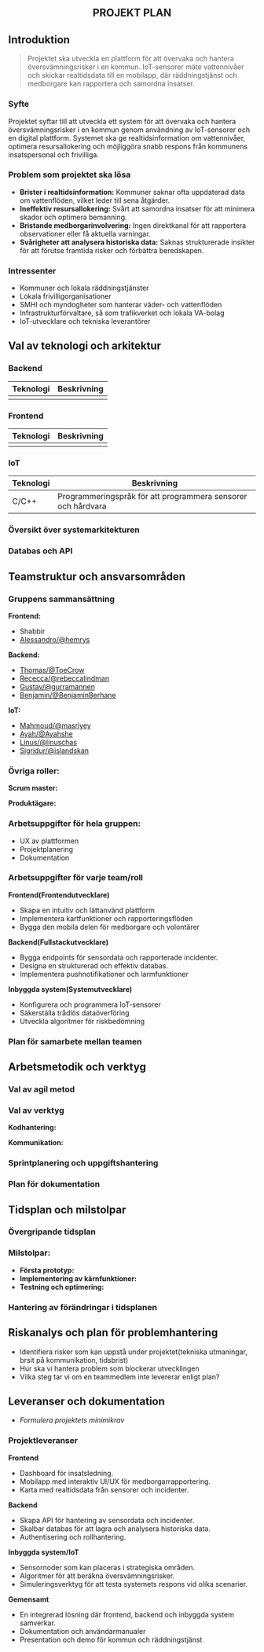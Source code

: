<section align="center">
<h1>PROJEKT PLAN</h1>
</section>

<!-- TABLE OF CONTENTS? -->

## Introduktion

> Projektet ska utveckla en plattform för att övervaka och hantera översvämningsrisker i en kommun. IoT-sensorer mäte vattennivåer och skickar realtidsdata till en mobilapp, där räddningstjänst och medborgare kan rapportera och samordna insatser.

### Syfte

Projektet syftar till att utveckla ett system för att övervaka och hantera översvämningsrisker i en kommun genom användning av IoT-sensorer och en digital plattform. Systemet ska ge realtidsinformation om vattennivåer, optimera resursallokering och möjliggöra snabb respons från kommunens insatspersonal och frivilliga.

### Problem som projektet ska lösa

-   **Brister i realtidsinformation:** Kommuner saknar ofta uppdaterad data om vattenflöden, vilket leder till sena åtgärder.
-   **Ineffektiv resursallokering:** Svårt att samordna insatser för att minimera skador och optimera bemanning.
-   **Bristande medborgarinvolvering:** Ingen direktkanal för att rapportera observationer eller få aktuella varningar.
-   **Svårigheter att analysera historiska data:** Saknas strukturerade insikter för att förutse framtida risker och förbättra beredskapen.

### Intressenter

-   Kommuner och lokala räddningstjänster
-   Lokala frivilligorganisationer
-   SMHI och myndogheter som hanterar väder- och vattenflöden
-   Infrastrukturförvaltare, så som trafikverket och lokala VA-bolag
-   IoT-utvecklare och tekniska leverantörer

## Val av teknologi och arkitektur

### Backend

| Teknologi | Beskrivning |
| --------- | ----------- |
|           |             |

### Frontend

| Teknologi | Beskrivning |
| --------- | ----------- |
|           |             |

### IoT

| Teknologi | Beskrivning                                                  |
| --------- | ------------------------------------------------------------ |
| C/C++     | Programmeringspråk för att programmera sensorer och hårdvara |

### Översikt över systemarkitekturen

### Databas och API

## Teamstruktur och ansvarsområden

### Gruppens sammansättning

**Frontend:**

-   Shabbir
-   [Alessandro/@hemrys](https://github.com/hemrys)

**Backend:**

-   [Thomas/@ToeCrow](https://github.com/ToeCrow)
-   [Rececca/@rebeccalindman](https://github.com/rebeccalindman)
-   [Gustav/@gurramannen](https://github.com/gurramannen)
-   [Benjamin/@BenjaminBerhane](https://github.com/BenjaminBerhane)

**IoT:**

-   [Mahmoud/@masriyey](https://github.com/masriyey)
-   [Ayah/@Ayahshe](https://github.com/Ayahshe)
-   [Linus/@linuschas](https://github.com/linuschas)
-   [Sigridur/@islandskan](https://github.com/islandskan)

### Övriga roller:

**Scrum master:**

**Produktägare:**

### Arbetsuppgifter för hela gruppen:

-   UX av plattformen
-   Projektplanering
-   Dokumentation

### Arbetsuppgifter för varje team/roll

**Frontend(Frontendutvecklare)**

-   Skapa en intuitiv och lättanvänd plattform
-   Implementera kartfunktioner och rapporteringsflöden
-   Bygga den mobila delen för medborgare och volontärer

**Backend(Fullstackutvecklare)**

-   Bygga endpoints för sensordata och rapporterade incidenter.
-   Designa en strukturerad och effektiv databas.
-   Implementera pushnotifikationer och larmfunktioner

**Inbyggda system(Systemutvecklare)**

-   Konfigurera och programmera IoT-sensorer
-   Säkerställa trådlös dataöverföring
-   Utveckla algoritmer för riskbedömning

### Plan för samarbete mellan teamen

## Arbetsmetodik och verktyg

### Val av agil metod

### Val av verktyg

**Kodhantering:**

**Kommunikation:**

### Sprintplanering och uppgiftshantering

### Plan för dokumentation

## Tidsplan och milstolpar

### Övergripande tidsplan

### Milstolpar:

-   **Första prototyp:**
-   **Implementering av kärnfunktioner:**
-   **Testning och optimering:**

### Hantering av förändringar i tidsplanen

## Riskanalys och plan för problemhantering

-   Identifiera risker som kan uppstå under projektet(tekniska utmaningar, brsit på kommunikation, tidsbrist)
-   Hur ska vi hantera problem som blockerar utvecklingen
-   Vilka steg tar vi om en teammedlem inte levererar enligt plan?

## Leveranser och dokumentation

-   _Formulera projektets minimikrav_

### Projektleveranser

**Frontend**

-   Dashboard för insatsledning.
-   Mobilapp med interaktiv UI/UX för medborgarrapportering.
-   Karta med realtidsdata från sensorer och incidenter.

**Backend**

-   Skapa API för hantering av sensordata och incidenter.
-   Skalbar databas för att lagra och analysera historiska data.
-   Authentisering och rollhantering.

**Inbyggda system/IoT**

-   Sensornoder som kan placeras i strategiska områden.
-   Algoritmer för att beräkna översvämningsrisker.
-   Simuleringsverktyg för att testa systemets respons vid olika scenarier.

**Gemensamt**

-   En integrerad lösning där frontend, backend och inbyggda system samverkar.
-   Dokumentation och användarmanualer
-   Presentation och demo för kommun och räddningstjänst
